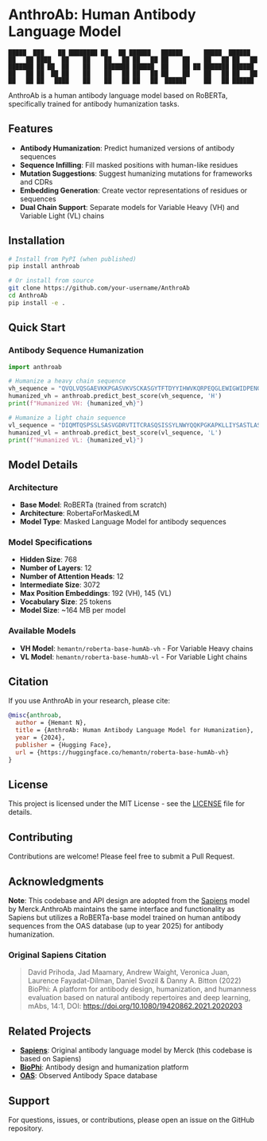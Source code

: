 # AnthroAb: Human Antibody Language Model

```
█████  ███    ██ ████████ ██   ██ ██████   ██████      █████  ██████  
██   ██ ████   ██    ██    ██   ██ ██   ██ ██    ██    ██   ██ ██   ██ 
███████ ██ ██  ██    ██    ███████ ██████  ██    ██ ██ ███████ ██████  
██   ██ ██  ██ ██    ██    ██   ██ ██   ██ ██    ██    ██   ██ ██   ██ 
██   ██ ██   ████    ██    ██   ██ ██   ██  ██████     ██   ██ ██████
```

AnthroAb is a human antibody language model based on RoBERTa, specifically trained for antibody humanization tasks.

## Features

- **Antibody Humanization**: Predict humanized versions of antibody sequences
- **Sequence Infilling**: Fill masked positions with human-like residues
- **Mutation Suggestions**: Suggest humanizing mutations for frameworks and CDRs
- **Embedding Generation**: Create vector representations of residues or sequences
- **Dual Chain Support**: Separate models for Variable Heavy (VH) and Variable Light (VL) chains

## Installation

```bash
# Install from PyPI (when published)
pip install anthroab

# Or install from source
git clone https://github.com/your-username/AnthroAb
cd AnthroAb
pip install -e .
```

## Quick Start

### Antibody Sequence Humanization

```python
import anthroab

# Humanize a heavy chain sequence
vh_sequence = "QVQLVQSGAEVKKPGASVKVSCKASGYTFTDYYIHWVKQRPEQGLEWIGWIDPENGDTEYAPKFQGKATITADTSSNTAYLQLSSLTSEDTAVYYCARNLGPSFYFDYWGQGTLVTVSS"
humanized_vh = anthroab.predict_best_score(vh_sequence, 'H')
print(f"Humanized VH: {humanized_vh}")

# Humanize a light chain sequence
vl_sequence = "DIQMTQSPSSLSASVGDRVTITCRASQSISSYLNWYQQKPGKAPKLLIYSASTLASGVPSRFSGSGSGTDFTLTISSLQPEDFATYYCQQSYSTPRTFGQGTKVEIK"
humanized_vl = anthroab.predict_best_score(vl_sequence, 'L')
print(f"Humanized VL: {humanized_vl}")
```

## Model Details

### Architecture
- **Base Model**: RoBERTa (trained from scratch)
- **Architecture**: RobertaForMaskedLM
- **Model Type**: Masked Language Model for antibody sequences

### Model Specifications
- **Hidden Size**: 768
- **Number of Layers**: 12
- **Number of Attention Heads**: 12
- **Intermediate Size**: 3072
- **Max Position Embeddings**: 192 (VH), 145 (VL)
- **Vocabulary Size**: 25 tokens
- **Model Size**: ~164 MB per model

### Available Models
- **VH Model**: `hemantn/roberta-base-humAb-vh` - For Variable Heavy chains
- **VL Model**: `hemantn/roberta-base-humAb-vl` - For Variable Light chains



## Citation

If you use AnthroAb in your research, please cite:

```bibtex
@misc{anthroab,
  author = {Hemant N},
  title = {AnthroAb: Human Antibody Language Model for Humanization},
  year = {2024},
  publisher = {Hugging Face},
  url = {https://huggingface.co/hemantn/roberta-base-humAb-vh}
}
```

## License

This project is licensed under the MIT License - see the [LICENSE](LICENSE) file for details.

## Contributing

Contributions are welcome! Please feel free to submit a Pull Request.

## Acknowledgments

**Note**: This codebase and API design are adopted from the [Sapiens](https://github.com/Merck/Sapiens) model by Merck.AnthroAb maintains the same interface and functionality as Sapiens but utilizes a RoBERTa-base model trained on human antibody sequences from the OAS database (up to year 2025) for antibody humanization.

### Original Sapiens Citation
> David Prihoda, Jad Maamary, Andrew Waight, Veronica Juan, Laurence Fayadat-Dilman, Daniel Svozil & Danny A. Bitton (2022) 
> BioPhi: A platform for antibody design, humanization, and humanness evaluation based on natural antibody repertoires and deep learning, mAbs, 14:1, DOI: https://doi.org/10.1080/19420862.2021.2020203

## Related Projects

- **[Sapiens](https://github.com/Merck/Sapiens)**: Original antibody language model by Merck (this codebase is based on Sapiens)
- **[BioPhi](https://github.com/Merck/BioPhi)**: Antibody design and humanization platform
- **[OAS](https://opig.stats.ox.ac.uk/webapps/oas/)**: Observed Antibody Space database

## Support

For questions, issues, or contributions, please open an issue on the GitHub repository. 